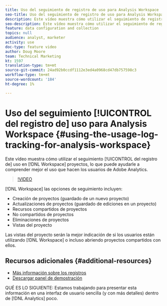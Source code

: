 ```yaml
---
title: Uso del seguimiento de registro de uso para Analysis Workspace
seo-title: Uso del seguimiento de registro de uso para Analysis Workspace
description: Este vídeo muestra cómo utilizar el seguimiento de registro de uso en proyectos de Workspace, lo que le ayuda a comprender mejor el uso que hacen los usuarios de Adobe Analytics.
seo-description: Este vídeo muestra cómo utilizar el seguimiento de registro de uso en proyectos de Workspace, lo que le ayuda a comprender mejor el uso que hacen los usuarios de Adobe Analytics.
feature: data configuration and collection
topics: null
audience: analyst, marketer
activity: use
doc-type: feature video
author: Doug Moore
team: Technical Marketing
kt: 1597
translation-type: tm+mt
source-git-commit: 24ad92b0ccdf1112e3ed4a0968cd47db757598c3
workflow-type: tm+mt
source-wordcount: '184'
ht-degree: 1%

---
```



# Uso del seguimiento [!UICONTROL del registro de] uso para Analysis Workspace {#using-the-usage-log-tracking-for-analysis-workspace}

Este vídeo muestra cómo utilizar el seguimiento [!UICONTROL del registro de] uso en [!DNL Workspace] proyectos, lo que puede ayudarle a comprender mejor el uso que hacen los usuarios de Adobe Analytics.

>[!VIDEO](https://video.tv.adobe.com/v/22922/?quality=12)

[!DNL Workspace] las opciones de seguimiento incluyen:

* Creación de proyectos (guardado de un nuevo proyecto)
* Actualizaciones de proyectos (guardado de ediciones en un proyecto)
* Recursos compartidos de proyectos
* No compartidos de proyectos
* Eliminaciones de proyectos
* Vistas del proyecto

Las vistas del proyecto serán la mejor indicación de si los usuarios están utilizando [!DNL Workspace] o incluso abriendo proyectos compartidos con ellos.

## Recursos adicionales {#additional-resources}

* [Más información sobre los registros](https://marketing.adobe.com/resources/help/en_US/reference/logs.html)
* [Descargar panel de demostración](https://adobe.ly/2ygP5ws)

QUÉ ES LO SIGUIENTE: Estamos trabajando para presentar esta información en una interfaz de usuario sencilla (y con más detalles) dentro de [!DNL Analytics] poco.
